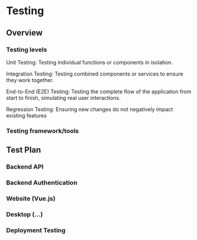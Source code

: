 # Testing

## Overview

### Testing levels

Unit Testing: Testing individual functions or components in isolation.

Integration Testing: Testing combined components or services to ensure they work together.

End-to-End (E2E) Testing: Testing the complete flow of the application from start to finish, simulating real user interactions.

Regression Testing: Ensuring new changes do not negatively impact existing features

### Testing framework/tools

## Test Plan 

### Backend API 

### Backend Authentication

### Website (Vue.js)

### Desktop (...)

### Deployment Testing


